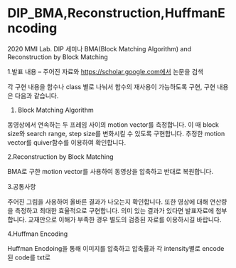 # DIP_BMA,Reconstruction,HuffmanEncoding
2020 MMI Lab. DIP 세미나 
BMA(Block Matching Algorithm) and Reconstruction by Block Matching

1.발표 내용 – 주어진 자료와 https://scholar.google.com에서 논문을 검색

각 구현 내용을 함수나 class 별로 나눠서 함수의 재사용이 가능하도록 구현, 구현 내용은 다음과 같습니다.

1. Block Matching Algorithm

동영상에서 연속하는 두 프레임 사이의 motion vector를 측정합니다. 이 때 block size와 search range, step size를 변화시킬 수 있도록 구현합니다. 추정한 motion vector를 quiver함수를 이용하여 확인합니다.

2.Reconstruction by Block Matching

BMA로 구한 motion vector를 사용하여 동영상을 압축하고 반대로 복원합니다.

3.공통사항

주어진 그림을 사용하여 올바른 결과가 나오는지 확인합니다. 또한 영상에 대해 연산량을 측정하고 최대한 효율적으로 구현합니다. 의미 있는 결과가 있다면 발표자료에 첨부합니다. 교재만으로 이해가 부족한 경우 별도의 검증된 자료를 이용하시길 바랍니다.

4.Huffman Encoding

Huffman Encdoing을 통해 이미지를 압축하고 압축률과 각 intensity별로 encode 된 code를 txt로  
